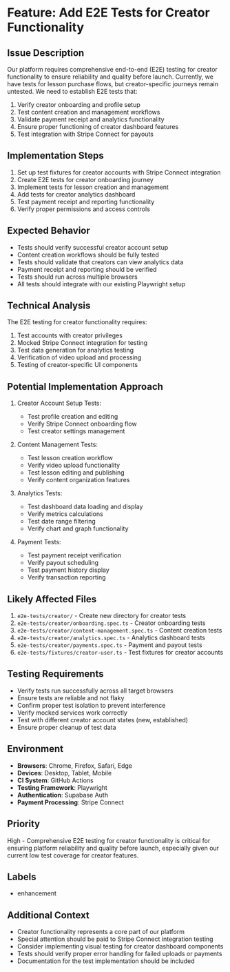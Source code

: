 # Feature: Add E2E Tests for Creator Functionality

## Issue Description

Our platform requires comprehensive end-to-end (E2E) testing for creator functionality to ensure reliability and quality before launch. Currently, we have tests for lesson purchase flows, but creator-specific journeys remain untested. We need to establish E2E tests that:

1. Verify creator onboarding and profile setup
2. Test content creation and management workflows
3. Validate payment receipt and analytics functionality
4. Ensure proper functioning of creator dashboard features
5. Test integration with Stripe Connect for payouts

## Implementation Steps

1. Set up test fixtures for creator accounts with Stripe Connect integration
2. Create E2E tests for creator onboarding journey
3. Implement tests for lesson creation and management
4. Add tests for creator analytics dashboard
5. Test payment receipt and reporting functionality
6. Verify proper permissions and access controls

## Expected Behavior

- Tests should verify successful creator account setup
- Content creation workflows should be fully tested
- Tests should validate that creators can view analytics data
- Payment receipt and reporting should be verified
- Tests should run across multiple browsers
- All tests should integrate with our existing Playwright setup

## Technical Analysis

The E2E testing for creator functionality requires:

1. Test accounts with creator privileges
2. Mocked Stripe Connect integration for testing
3. Test data generation for analytics testing
4. Verification of video upload and processing
5. Testing of creator-specific UI components

## Potential Implementation Approach

1. Creator Account Setup Tests:
   - Test profile creation and editing
   - Verify Stripe Connect onboarding flow
   - Test creator settings management

2. Content Management Tests:
   - Test lesson creation workflow
   - Verify video upload functionality
   - Test lesson editing and publishing
   - Verify content organization features

3. Analytics Tests:
   - Test dashboard data loading and display
   - Verify metrics calculations
   - Test date range filtering
   - Verify chart and graph functionality

4. Payment Tests:
   - Test payment receipt verification
   - Verify payout scheduling
   - Test payment history display
   - Verify transaction reporting

## Likely Affected Files

1. `e2e-tests/creator/` - Create new directory for creator tests
2. `e2e-tests/creator/onboarding.spec.ts` - Creator onboarding tests
3. `e2e-tests/creator/content-management.spec.ts` - Content creation tests
4. `e2e-tests/creator/analytics.spec.ts` - Analytics dashboard tests
5. `e2e-tests/creator/payments.spec.ts` - Payment and payout tests
6. `e2e-tests/fixtures/creator-user.ts` - Test fixtures for creator accounts

## Testing Requirements

- Verify tests run successfully across all target browsers
- Ensure tests are reliable and not flaky
- Confirm proper test isolation to prevent interference
- Verify mocked services work correctly
- Test with different creator account states (new, established)
- Ensure proper cleanup of test data

## Environment

- **Browsers**: Chrome, Firefox, Safari, Edge
- **Devices**: Desktop, Tablet, Mobile
- **CI System**: GitHub Actions
- **Testing Framework**: Playwright
- **Authentication**: Supabase Auth
- **Payment Processing**: Stripe Connect

## Priority

High - Comprehensive E2E testing for creator functionality is critical for ensuring platform reliability and quality before launch, especially given our current low test coverage for creator features.

## Labels

- enhancement

## Additional Context

- Creator functionality represents a core part of our platform
- Special attention should be paid to Stripe Connect integration testing
- Consider implementing visual testing for creator dashboard components
- Tests should verify proper error handling for failed uploads or payments
- Documentation for the test implementation should be included
